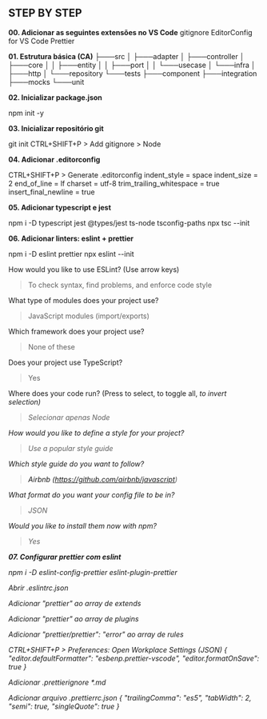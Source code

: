 ## STEP BY STEP

**00. Adicionar as seguintes extensões no VS Code**
gitignore
EditorConfig for VS Code
Prettier  

**01. Estrutura básica (CA)**
├───src
│ ├───adapter
│ ├───controller
│ ├───core
│ │ ├───entity
│ │ ├───port
│ │ └───usecase
│ └───infra
│ ├───http
│ └───repository
└───tests
├───component
├───integration
├───mocks
└───unit  

**02. Inicializar package.json**

npm init -y


**03. Inicializar repositório git**

git init
CTRL+SHIFT+P > Add gitignore > Node
 
 
**04. Adicionar .editorconfig**

CTRL+SHIFT+P > Generate .editorconfig
indent_style = space
indent_size = 2
end_of_line = lf
charset = utf-8
trim_trailing_whitespace = true
insert_final_newline = true  


**05. Adicionar typescript e jest**

npm i -D typescript jest @types/jest ts-node tsconfig-paths
npx tsc --init  


**06. Adicionar linters: eslint + prettier**

npm i -D eslint prettier
npx eslint --init


How would you like to use ESLint? (Use arrow keys)
> To check syntax, find problems, and enforce code style 

What type of modules does your project use?
> JavaScript modules (import/exports)  

Which framework does your project use?
> None of these 

Does your project use TypeScript?
> Yes 

Where does your code run? (Press <space> to select, <a> to toggle all, <i> to invert selection)
> Selecionar apenas Node 

How would you like to define a style for your project?
> Use a popular style guide

Which style guide do you want to follow?
> Airbnb (https://github.com/airbnb/javascript)  

What format do you want your config file to be in?
> JSON

Would you like to install them now with npm?
> Yes  
  

**07. Configurar prettier com eslint**
  
npm i -D eslint-config-prettier eslint-plugin-prettier
  
Abrir .eslintrc.json
  
Adicionar "prettier" ao array de extends
  
Adicionar "prettier" ao array de plugins
  
Adicionar "prettier/prettier": "error" ao array de rules
  
CTRL+SHIFT+P > Preferences: Open Workplace Settings (JSON)
    {
	    "editor.defaultFormatter": "esbenp.prettier-vscode",
	    "editor.formatOnSave": true
    }
  
Adicionar .prettierignore
*.md
  
Adicionar arquivo .prettierrc.json
    {
    "trailingComma": "es5",
    "tabWidth": 2,
    "semi": true,
    "singleQuote": true
    }
